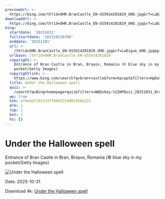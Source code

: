 ```yaml
---
previewUrl: >-
  https://bing.com/th?id=OHR.BranCastle_EN-US5914201029_UHD.jpg&rf=LaDigue_UHD.jpg&pid=hp&w=1024&h=576&rs=1&c=4
downloadUrl: >-
  https://bing.com/th?id=OHR.BranCastle_EN-US5914201029_UHD.jpg&rf=LaDigue_UHD.jpg&pid=hp&w=3840&h=2160&rs=1&c=4
bing:
  startdate: '20251031'
  fullstartdate: '202510310700'
  enddate: '20251101'
  url: >-
    /th?id=OHR.BranCastle_EN-US5914201029_UHD.jpg&rf=LaDigue_UHD.jpg&pid=hp&w=3840&h=2160&rs=1&c=4
  urlbase: /th?id=OHR.BranCastle_EN-US5914201029
  copyright: >-
    Entrance of Bran Castle in Bran, Brașov, Romania (© blue sky in my
    pocket/Getty Images)
  copyrightlink: >-
    https://www.bing.com/search?q=bran+castle&form=hpcapt&filters=HpDate%3a%2220251031_0700%22
  title: Under the Halloween spell
  quiz: >-
    /search?q=Bing+homepage+quiz&filters=WQOskey:%22HPQuiz_20251031_BranCastle%22&FORM=HPQUIZ
  wp: true
  hsh: e7eedaf191333f766d3224d02359a222
  drk: 1
  top: 1
  bot: 1
  hs: []
---
```

# Under the Halloween spell

Entrance of Bran Castle in Bran, Brașov, Romania (© blue sky in my pocket/Getty Images)

![Under the Halloween spell](https://bing.com/th?id=OHR.BranCastle_EN-US5914201029_UHD.jpg&rf=LaDigue_UHD.jpg&pid=hp&w=1024&h=576&rs=1&c=4)

Date: 2025-10-31

Download 4k: [Under the Halloween spell](https://bing.com/th?id=OHR.BranCastle_EN-US5914201029_UHD.jpg&rf=LaDigue_UHD.jpg&pid=hp&w=3840&h=2160&rs=1&c=4)
